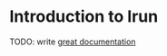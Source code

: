 # Introduction to lrun

TODO: write [great documentation](http://jacobian.org/writing/what-to-write/)
